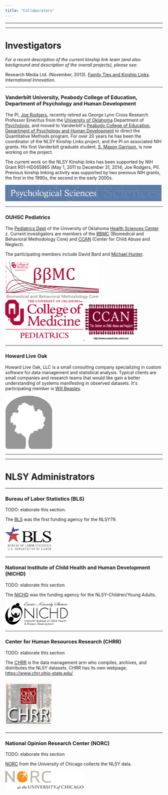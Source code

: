 ```yaml
---
title: "Collaborators"
---
```


***
***
# Investigators
*For a recent description of the current kinship link team (and also background and description of the overall projects), please see:* 

Research Media Ltd. (November, 2013). [Family Ties and Kinship Links](./reports/Rodgers2013-InternationalInnovation.pdf).  *International Innovation*.

***
### Vanderbilt University, Peabody College of Education, Department of Psychology and Human Development
The PI, [Joe Rodgers](http://www.vanderbilt.edu/psychological_sciences/bio/joe-rodgers), recently retired as George Lynn Cross Research Professor Emeritus from the [University of Oklahoma](http://www.ou.edu/) Department of [Psychology](http://www.ou.edu/cas/psychology/), and moved to Vanderbilt's [Peabody College of Education](http://peabody.vanderbilt.edu/), [Department of Psychology and Human Development](http://www.vanderbilt.edu/psychological_sciences/) to direct the Quantitative Methods program.  For over 20 years he has been the coordinator of the NLSY Kinship Links project, and the PI on associated NIH grants.  His first Vanderbilt graduate student, [S. Mason Garrison](http://www.smasongarrison.com), is now working on the project.

The current work on the NLSY Kinship links has been supported by NIH Grant R01-HD065865 (May 1, 2011 to December 31, 2014;  Joe Rodgers, PI).  Previous kinship linking activity was supported by two previous NIH grants, the first in the 1990s, the second in the early 2000s.
<!--- Can we find a better Vanderbilt Psych Logo?-->
<a href="http://www.vanderbilt.edu/psychological_sciences/"> 
  <img src="./images/vuheader.jpg" alt="Vanderbilt" style="width: 500px;"/> 
</a>

***
### OUHSC Pediatrics
The [Pediatrics Dept](http://www.oumedicine.com/pediatrics) of the University of Oklahoma [Health Sciences Center](http://www.ouhsc.edu/) z.  Current investigators are members of the [BBMC](http://ouhsc.edu/BBMC/) (Biomedical and Behavioral Methodology Core) and [CCAN](http://www.oumedicine.com/pediatrics/department-sections/developmental-behavioral-pediatrics/center-on-child-abuse-and-neglect) (Center for Child Abuse and Neglect).

The participating members include David Bard and [Michael Hunter](http://students.ou.edu/H/Michael.D.Hunter-1/).

<a href="http://ouhsc.edu/BBMC/"> 
  <img src="./images/BbmcDistributionsBackgroundClear.png" alt="BBMC" style="width: 300px;"/> 
</a>
<a href="http://www.oumedicine.com/pediatrics"> 
 <img src="./images/pediatrics_logo.png" alt="OUHSC Pediatrics" style="width: 250px;"/>
</a>
<a href="http://www.oumedicine.com/pediatrics/department-sections/developmental-behavioral-pediatrics/center-on-child-abuse-and-neglect"> 
  <img src="./images/ccanlogo.jpg" alt="CCAN" style="width: 170px;"/>
</a>

***
### Howard Live Oak
Howard Live Oak, LLC is a small consulting company specializing in custom software for data management and statistical analysis. Typical clients are small companies and research teams that would like gain a better understanding of systems manifesting in observed datasets.  It's participating member is [Will Beasley](https://www.researchgate.net/profile/William_Beasley2).

<a href="http://howardliveoak.com/"> 
  <img src="./images/HloGraphicGray.png" alt="Howard Live Oak" style="width: 150px;"/>
</a>

***
***
# NLSY Administrators

***
### Bureau of Labor Statistics (BLS) 
TODO: elaborate this section.

The [BLS](http://www.bls.gov/) was the first funding agency for the NLSY79.

<a href="http://www.bls.gov/"> 
  <img src="./images/bls_logo.jpeg" alt="BLS" style="width: 150px;"/>
</a>

***
### National Institute of Child Health and Human Development (NICHD)
TODO: elaborate this section

The [NICHD](https://www.nichd.nih.gov/) was the funding agency for the NLSY-Children/Young Adults.

<a href="https://www.nichd.nih.gov/"> 
  <img src="./images/nichd_logo.jpeg" alt="NICHD" style="width: 200px;"/>
</a>

***
### Center for Human Resources Research (CHRR)
TODO: elaborate this section

The [CHRR](https://www.chrr.ohio-state.edu/) is the data management arm who compiles, archives, and distributes the NLSY datasets.  CHRR has its own webpage, https://www.chrr.ohio-state.edu/

<a href="https://www.chrr.ohio-state.edu/"> 
  <img src="./images/chrr_logo.jpeg" alt="CHRR" style="width: 150px;"/>
</a>

***
### National Opinion Research Center (NORC)
TODO: elaborate this section

[NORC](http://www.norc.org/) from the University of Chicago collects the NLSY data.

<a href="http://www.norc.org/"> 
  <img src="./images/norc_logo.png" alt="NORC" style="width: 250px;"/>
</a>
